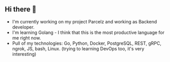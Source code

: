 ## Hi there 👋

- I'm currently working on my project Parcelz and working as Backend developer.
- I'm learning Golang - I think that this is the most productive language for me right now. 
- Pull of my technologies: Go, Python, Docker, PostgreSQL, REST, gRPC, ngrok, JS, bash, Linux. (trying to learning DevOps too, it's very interesting)

<!--
**piftai/piftai** is a ✨ _special_ ✨ repository because its `README.md` (this file) appears on your GitHub profile.

Here are some ideas to get you started:

- 🔭 I’m currently working on ...
- 🌱 I’m currently learning ...
- 👯 I’m looking to collaborate on ...
- 🤔 I’m looking for help with ...
- 💬 Ask me about ...
- 📫 How to reach me: ...
- 😄 Pronouns: ...
- ⚡ Fun fact: ...
-->
